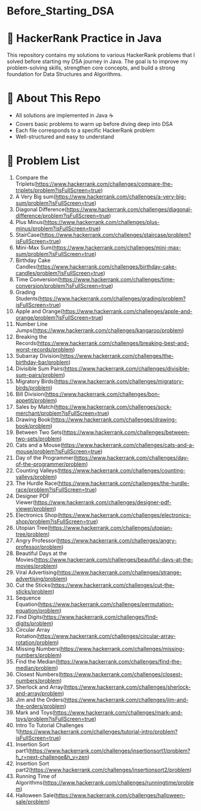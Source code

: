 # Before_Starting_DSA

# 🚀 HackerRank Practice in Java

This repository contains my solutions to various HackerRank problems that I solved before starting my DSA journey in Java.
The goal is to improve my problem-solving skills, strengthen core concepts, and build a strong foundation for Data Structures and Algorithms.

# 📌 About This Repo

- All solutions are implemented in Java ☕
- Covers basic problems to warm up before diving deep into DSA
- Each file corresponds to a specific HackerRank problem
- Well-structured and easy to understand

# 📌 Problem List

1. Compare the Triplets(https://www.hackerrank.com/challenges/compare-the-triplets/problem?isFullScreen=true)
2. A Very Big sum(https://www.hackerrank.com/challenges/a-very-big-sum/problem?isFullScreen=true)
3. Diagonal Difference(https://www.hackerrank.com/challenges/diagonal-difference/problem?isFullScreen=true)
4. Plus Minus(https://www.hackerrank.com/challenges/plus-minus/problem?isFullScreen=true)
5. StairCase(https://www.hackerrank.com/challenges/staircase/problem?isFullScreen=true)
6. Mini-Max Sum(https://www.hackerrank.com/challenges/mini-max-sum/problem?isFullScreen=true)
7. Birthday Cake Candles(https://www.hackerrank.com/challenges/birthday-cake-candles/problem?isFullScreen=true)
8. Time Conversion(https://www.hackerrank.com/challenges/time-conversion/problem?isFullScreen=true)
9. Grading Students(https://www.hackerrank.com/challenges/grading/problem?isFullScreen=true)
10. Apple and Orange(https://www.hackerrank.com/challenges/apple-and-orange/problem?isFullScreen=true)
11. Number Line Jumps(https://www.hackerrank.com/challenges/kangaroo/problem)
12. Breaking the Records(https://www.hackerrank.com/challenges/breaking-best-and-worst-records/problem)
13. Subarray Division(https://www.hackerrank.com/challenges/the-birthday-bar/problem)
14. Divisible Sum Pairs(https://www.hackerrank.com/challenges/divisible-sum-pairs/problem)
15. Migratory Birds(https://www.hackerrank.com/challenges/migratory-birds/problem)
16. Bill Division(https://www.hackerrank.com/challenges/bon-appetit/problem)
17. Sales by Match(https://www.hackerrank.com/challenges/sock-merchant/problem?isFullScreen=true)
18. Drawing Book(https://www.hackerrank.com/challenges/drawing-book/problem)
19. Between Two Sets(https://www.hackerrank.com/challenges/between-two-sets/problem)
20. Cats and a Mouse(https://www.hackerrank.com/challenges/cats-and-a-mouse/problem?isFullScreen=true)
21. Day of the Programmer(https://www.hackerrank.com/challenges/day-of-the-programmer/problem)
22. Counting Valleys(https://www.hackerrank.com/challenges/counting-valleys/problem)
23. The Hurdle Race(https://www.hackerrank.com/challenges/the-hurdle-race/problem?isFullScreen=true)
24. Designer PDF Viewer(https://www.hackerrank.com/challenges/designer-pdf-viewer/problem)
25. Electronics Shop(https://www.hackerrank.com/challenges/electronics-shop/problem?isFullScreen=true)
26. Utopian Tree(https://www.hackerrank.com/challenges/utopian-tree/problem)
27. Angry Professor(https://www.hackerrank.com/challenges/angry-professor/problem)
28. Beautiful Days at the Movies(https://www.hackerrank.com/challenges/beautiful-days-at-the-movies/problem)
29. Viral Advertising(https://www.hackerrank.com/challenges/strange-advertising/problem)
30. Cut the Sticks(https://www.hackerrank.com/challenges/cut-the-sticks/problem)
31. Sequence Equation(https://www.hackerrank.com/challenges/permutation-equation/problem)
32. Find Digits(https://www.hackerrank.com/challenges/find-digits/problem)
33. Circular Array Rotation(https://www.hackerrank.com/challenges/circular-array-rotation/problem)
34. Missing Numbers(https://www.hackerrank.com/challenges/missing-numbers/problem)
35. Find the Median(https://www.hackerrank.com/challenges/find-the-median/problem)
36. Closest Numbers(https://www.hackerrank.com/challenges/closest-numbers/problem)
37. Sherlock and Array(https://www.hackerrank.com/challenges/sherlock-and-array/problem)
38. Jim and the Orders(https://www.hackerrank.com/challenges/jim-and-the-orders/problem)
39. Mark and Toys(https://www.hackerrank.com/challenges/mark-and-toys/problem?isFullScreen=true)
40. Intro To Tutorial Challenges 1(https://www.hackerrank.com/challenges/tutorial-intro/problem?isFullScreen=true)
41. Insertion Sort part1(https://www.hackerrank.com/challenges/insertionsort1/problem?h_r=next-challenge&h_v=zen)
42. Insertion Sort part2(https://www.hackerrank.com/challenges/insertionsort2/problem)
43. Running Time of Algorithms(https://www.hackerrank.com/challenges/runningtime/problem)
44. Halloween Sale(https://www.hackerrank.com/challenges/halloween-sale/problem)
